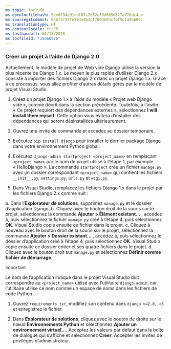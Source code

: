 ```yaml
---
ms.topic: include
ms.openlocfilehash: 0ee0234e91cdf07c2b52c39d065d527a776dc4ce
ms.sourcegitcommit: 64bf371ffe294e9b3cf769db03cf0f5c1a9b680c
ms.translationtype: HT
ms.contentlocale: fr-FR
ms.lasthandoff: 06/15/2018
ms.locfileid: "35666976"
---
```

### <a name="create-a-project-using-django-20"></a>Créer un projet à l’aide de Django 2.0

Actuellement, le modèle de projet de Web vide Django utilise la version la plus récente de Django 1.x. Le moyen le plus rapide d’utiliser Django 2.x consiste à importer des fichiers Django 2.x dans un projet Django 1.x. Grâce à ce processus, vous allez profiter d’autres détails gérés par le modèle de projet Visual Studio.

1. Créez un projet Django 1.x à l’aide du modèle « Projet web Django vide », comme décrit dans la section précédente. Toutefois, à l’invite « Ce projet requiert des dépendances externes », sélectionnez **I will install them myself**. Cette option vous évitera d’installer des dépendances qui seront désinstallées ultérieurement.

1. Ouvrez une invite de commande et accédez au dossier temporaire.

1. Exécutez `pip install django` pour installer le dernier package Django dans votre environnement Python global.

1. Exécutez `django-admin startproject <project_name>` en remplaçant `<project_name>` par le nom de projet utilisé à l’étape 1, par exemple « HelloDjango ». La commande `startproject` crée un fichier `manage.py` avec un dossier correspondant `<project_name>` qui contient les fichiers `__init__.py`, `settings.py`, `urls.py` et `wsgi.py`.

1. Dans Visual Studio, remplacez les fichiers Django 1.x dans le projet par les fichiers Django 2.x comme suit :

  a. Dans l’**Explorateur de solutions**, supprimez `manage.py` et le dossier d’application Django.
  b. Cliquez avec le bouton droit de la souris sur le projet, sélectionnez la commande **Ajouter > Élément existant...** , accédez à, puis sélectionnez le fichier `manage.py` créé à l’étape 4, puis sélectionnez **OK**. Visual Studio copie ensuite ce fichier dans le projet.
  c. Cliquez à nouveau avec le bouton droit de la souris sur le projet, sélectionnez la commande **Ajouter > Dossier existant...** , accédez à, puis sélectionnez le dossier d’application créé à l’étape 4, puis sélectionnez **OK**. Visual Studio copie ensuite ce dossier entier et ses quatre fichiers dans le projet.
  d. Cliquez avec le bouton droit sur `manage.py` et sélectionnez **Définir comme fichier de démarrage**.

  > [!Important]
  > Le nom de l’application indiqué dans le projet Visual Studio doit correspondre au `<project_name>` utilisé avec l’utilitaire `django-admin`, car l’utilitaire utilise ce nom comme un espace de noms dans les fichiers de code Python.

1. Ouvrez `requirements.txt`, modifiez son contenu dans `django >=2.0, <3` et enregistrez le fichier.

1. Dans **Explorateur de solutions**, cliquez avec le bouton de droite sur le nœud **Environnements Python** et sélectionnez **Ajouter un environnement virtuel...**. Acceptez les valeurs par défaut dans la boîte de dialogue qui s’affiche et sélectionnez **Créer**. Accepter les invites de privilèges d’administrateur.